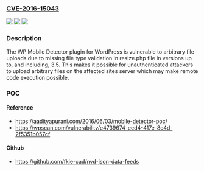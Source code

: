 ### [CVE-2016-15043](https://cve.mitre.org/cgi-bin/cvename.cgi?name=CVE-2016-15043)
![](https://img.shields.io/static/v1?label=Product&message=WP%20Mobile%20Detector&color=blue)
![](https://img.shields.io/static/v1?label=Version&message=*%20&color=brightgreen)
![](https://img.shields.io/static/v1?label=Vulnerability&message=CWE-434%20Unrestricted%20Upload%20of%20File%20with%20Dangerous%20Type&color=brightgreen)

### Description

The WP Mobile Detector plugin for WordPress is vulnerable to arbitrary file uploads due to missing file type validation in resize.php file in versions up to, and including, 3.5. This makes it possible for unauthenticated attackers to upload arbitrary files on the affected sites server which may make remote code execution possible.

### POC

#### Reference
- https://aadityapurani.com/2016/06/03/mobile-detector-poc/
- https://wpscan.com/vulnerability/e4739674-eed4-417e-8c4d-2f5351b057cf

#### Github
- https://github.com/fkie-cad/nvd-json-data-feeds

